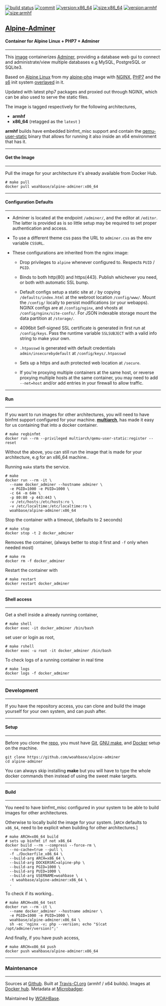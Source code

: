 [![build status][251]][232] [![commit][255]][231] [![version:x86_64][256]][235] [![size:x86_64][257]][235] [![version:armhf][258]][236] [![size:armhf][259]][236]

## [Alpine-Adminer][234]
#### Container for Alpine Linux + PHP7 + Adminer
---

This [image][233] containerizes [Adminer][137], providing a database web gui to
connect and administrate/view multiple databases e.g MySQL, PostgreSQL or
SQLite3.

Based on [Alpine Linux][131] from my [alpine-php][132] image with [NGINX][135],
[PHP7][136] and the [s6][133] init system [overlayed][134] in it.

Updated with latest php7 packages and proxied out through NGINX,
which can be also used to serve the static files.

The image is tagged respectively for the following architectures,
* **armhf**
* **x86_64** (retagged as the `latest` )

**armhf** builds have embedded binfmt_misc support and contain the
[qemu-user-static][105] binary that allows for running it also inside
an x64 environment that has it.

---
#### Get the Image
---

Pull the image for your architecture it's already available from
Docker Hub.

```
# make pull
docker pull woahbase/alpine-adminer:x86_64
```

---
#### Configuration Defaults
---

* Adminer is located at the endpoint `/adminer/`, and the editor at `/editor`.
  The latter is provided as is so little setup may be required to set proper
  authentication and access.

* To use a different theme css pass the URL to `adminer.css` as the env
  variable `CSSURL`.

* These configurations are inherited from the nginx image:

    * Drop privileges to `alpine` whenever configured to. Respects
      `PUID` / `PGID`.

    * Binds to both http(80) and https(443). Publish whichever you
      need, or both with automatic SSL bump.

    * Default configs setup a static site at `/` by copying
      `/defaults/index.html` at the webroot location
      `/config/www/`.  Mount the `/config/` locally to persist
      modifications (or your webapps). NGINX configs are at
      `/config/nginx`, and vhosts at `/config/nginx/site-confs/`.
      For JSON indexable storage mount the data partition at
      `/storage/`.

    * 4096bit Self-signed SSL certificate is generated in first
      run at `/config/keys`. Pass the runtime variable
      `SSLSUBJECT` with a valid info string to make your own.

    * `.htpasswd` is generated with default credentials
      `admin/insecurebydefault` at `/config/keys/.htpasswd`

    * Sets up a https and auth protected web location at `/secure`.

    * If you're proxying multiple containers at the same host, or
      reverse proxying multiple hosts at the same container, you
      may need to add `--net=host` and/or add entries in your
      firewall to allow traffic.

---
#### Run
---

If you want to run images for other architectures, you will need
to have binfmt support configured for your machine. [**multiarch**][104],
has made it easy for us containing that into a docker container.

```
# make regbinfmt
docker run --rm --privileged multiarch/qemu-user-static:register --reset
```

Without the above, you can still run the image that is made for your
architecture, e.g for an x86_64 machine..

Running `make` starts the service.

```
# make
docker run --rm -it \
  --name docker_adminer --hostname adminer \
  -e PGID=1000 -e PUID=1000 \
  -c 64 -m 64m \
  -p 80:80 -p 443:443 \
  -v /etc/hosts:/etc/hosts:ro \
  -v /etc/localtime:/etc/localtime:ro \
  woahbase/alpine-adminer:x86_64
```

Stop the container with a timeout, (defaults to 2 seconds)

```
# make stop
docker stop -t 2 docker_adminer
```

Removes the container, (always better to stop it first and `-f`
only when needed most)

```
# make rm
docker rm -f docker_adminer
```

Restart the container with

```
# make restart
docker restart docker_adminer
```

---
#### Shell access
---

Get a shell inside a already running container,

```
# make shell
docker exec -it docker_adminer /bin/bash
```

set user or login as root,

```
# make rshell
docker exec -u root -it docker_adminer /bin/bash
```

To check logs of a running container in real time

```
# make logs
docker logs -f docker_adminer
```

---
### Development
---

If you have the repository access, you can clone and
build the image yourself for your own system, and can push after.

---
#### Setup
---

Before you clone the [repo][231], you must have [Git][101], [GNU make][102],
and [Docker][103] setup on the machine.

```
git clone https://github.com/woahbase/alpine-adminer
cd alpine-adminer
```
You can always skip installing **make** but you will have to
type the whole docker commands then instead of using the sweet
make targets.

---
#### Build
---

You need to have binfmt_misc configured in your system to be able
to build images for other architectures.

Otherwise to locally build the image for your system.
[`ARCH` defaults to `x86_64`, need to be explicit when building
for other architectures.]

```
# make ARCH=x86_64 build
# sets up binfmt if not x86_64
docker build --rm --compress --force-rm \
  --no-cache=true --pull \
  -f ./Dockerfile_x86_64 \
  --build-arg ARCH=x86_64 \
  --build-arg DOCKERSRC=alpine-php \
  --build-arg PGID=1000 \
  --build-arg PUID=1000 \
  --build-arg USERNAME=woahbase \
  -t woahbase/alpine-adminer:x86_64 \
  .
```

To check if its working..

```
# make ARCH=x86_64 test
docker run --rm -it \
  --name docker_adminer --hostname adminer \
  -e PGID=1000 -e PUID=1000 \
  woahbase/alpine-adminer:x86_64 \
  sh -ec 'nginx -v; php --version; echo "$(cat /opt/adminer/version)";'
```

And finally, if you have push access,

```
# make ARCH=x86_64 push
docker push woahbase/alpine-adminer:x86_64
```

---
### Maintenance
---

Sources at [Github][106]. Built at [Travis-CI.org][107] (armhf / x64 builds). Images at [Docker hub][108]. Metadata at [Microbadger][109].

Maintained by [WOAHBase][204].

[101]: https://git-scm.com
[102]: https://www.gnu.org/software/make/
[103]: https://www.docker.com
[104]: https://hub.docker.com/r/multiarch/qemu-user-static/
[105]: https://github.com/multiarch/qemu-user-static/releases/
[106]: https://github.com/
[107]: https://travis-ci.org/
[108]: https://hub.docker.com/
[109]: https://microbadger.com/

[131]: https://alpinelinux.org/
[132]: https://hub.docker.com/r/woahbase/alpine-php
[133]: https://skarnet.org/software/s6/
[134]: https://github.com/just-containers/s6-overlay
[135]: https://nginx.org
[136]: http://php.net/
[137]: https://www.adminer.org/

[201]: https://github.com/woahbase
[202]: https://travis-ci.org/woahbase/
[203]: https://hub.docker.com/u/woahbase
[204]: https://woahbase.online/

[231]: https://github.com/woahbase/alpine-adminer
[232]: https://travis-ci.org/woahbase/alpine-adminer
[233]: https://hub.docker.com/r/woahbase/alpine-adminer
[234]: https://woahbase.online/#/images/alpine-adminer
[235]: https://microbadger.com/images/woahbase/alpine-adminer:x86_64
[236]: https://microbadger.com/images/woahbase/alpine-adminer:armhf

[251]: https://travis-ci.org/woahbase/alpine-adminer.svg?branch=master

[255]: https://images.microbadger.com/badges/commit/woahbase/alpine-adminer.svg

[256]: https://images.microbadger.com/badges/version/woahbase/alpine-adminer:x86_64.svg
[257]: https://images.microbadger.com/badges/image/woahbase/alpine-adminer:x86_64.svg

[258]: https://images.microbadger.com/badges/version/woahbase/alpine-adminer:armhf.svg
[259]: https://images.microbadger.com/badges/image/woahbase/alpine-adminer:armhf.svg
